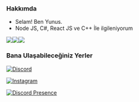 <h3>Hakkımda</h3>

- Selam! Ben Yunus.
- Node JS, C#, React JS ve C++ İle ilgileniyorum

<img src="https://img.shields.io/badge/HTML-239120?style=for-the-badge&logo=html5&logoColor=white"/><img src="https://img.shields.io/badge/CSS-239120?&style=for-the-badge&logo=css3&logoColor=white"/><img src="https://img.shields.io/badge/JavaScript-323330?style=for-the-badge&logo=javascript&logoColor=F7DF1E"/>
<h3>Bana Ulaşabileceğiniz Yerler</h3>

[![Discord](https://img.shields.io/discord/927725987125403668.svg?label=&logo=discord&logoColor=ffffff&color=7389D8&labelColor=6A7EC2)](https://discord.gg/miustra)

<a href="https://www.instagram.com/lostfxo/"><img src="https://img.shields.io/badge/Instagram-E4405F?style=for-the-badge&logo=instagram&logoColor=white" alt="Instagram" /></a>

[![Discord Presence](https://lanyard.cnrad.dev/api/881342328730714122)](https://discord.com/users/881342328730714122)
